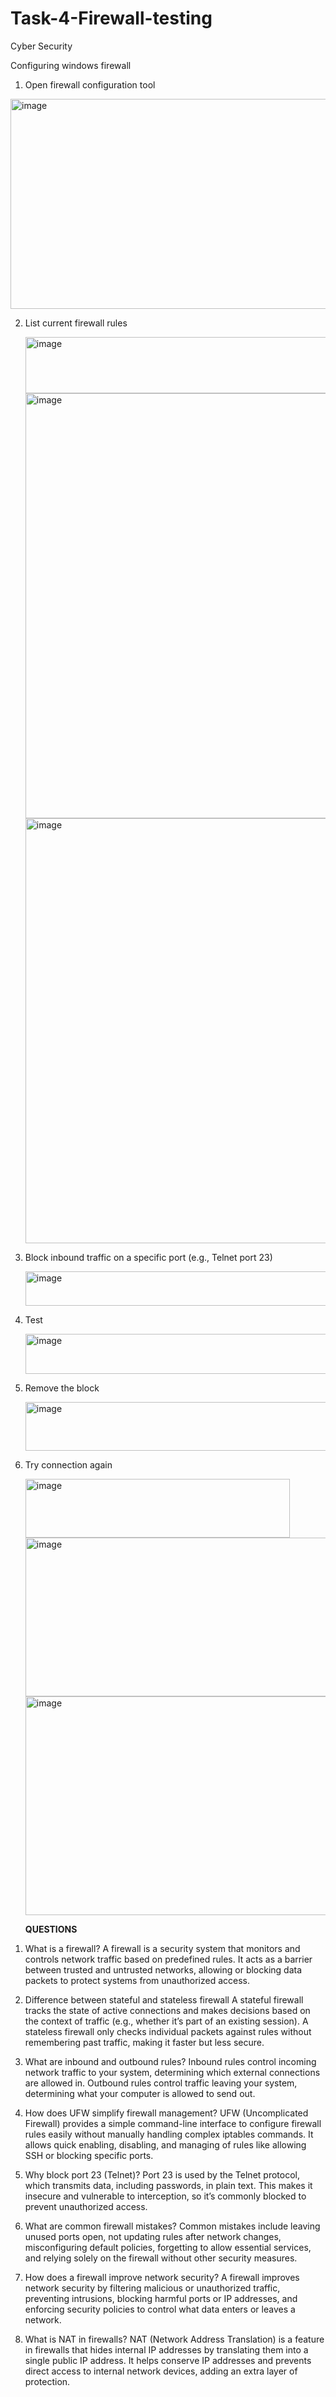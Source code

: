 # Task-4-Firewall-testing
Cyber Security 

Configuring windows firewall

1) Open firewall configuration tool
   
<img width="655" height="336" alt="image" src="https://github.com/user-attachments/assets/054443f2-e210-4096-ab4d-72229fe2c4e9" />

2) List current firewall rules

   <img width="626" height="90" alt="image" src="https://github.com/user-attachments/assets/28a52f5a-915b-4ba5-ac3d-a7bf9d0fc38e" />

   <img width="1349" height="680" alt="image" src="https://github.com/user-attachments/assets/5464094e-f607-4344-ba9b-97d8793e3a29" />

   <img width="1349" height="680" alt="image" src="https://github.com/user-attachments/assets/5e0f4465-415d-40ac-bafa-084ca0770f64" />

3) Block inbound traffic on a specific port (e.g., Telnet port 23)
   
   <img width="1040" height="55" alt="image" src="https://github.com/user-attachments/assets/fc1fbbcf-28db-4da7-93e6-dc0a94de2309" />

4) Test
   
   <img width="769" height="64" alt="image" src="https://github.com/user-attachments/assets/be0965fb-7b5c-4e60-9b4d-9a0543f165ba" />

5) Remove the block
   
   <img width="690" height="78" alt="image" src="https://github.com/user-attachments/assets/5efa7df2-c95d-436e-87ab-d881c544afde" />

6) Try connection again

   <img width="423" height="94" alt="image" src="https://github.com/user-attachments/assets/3b4a5e73-d449-4ac8-9b65-e53c1b40df86" />

   <img width="677" height="254" alt="image" src="https://github.com/user-attachments/assets/995eb9a2-ad41-4773-b025-3be5ebec5de6" />

   <img width="1365" height="350" alt="image" src="https://github.com/user-attachments/assets/6ec13e4a-2011-41c7-8303-0b0e9a238193" />


   **QUESTIONS**
   
1. What is a firewall?
A firewall is a security system that monitors and controls network traffic based on predefined rules. It acts as a barrier between trusted and untrusted networks, allowing or blocking data packets to protect systems from unauthorized access.

2. Difference between stateful and stateless firewall
A stateful firewall tracks the state of active connections and makes decisions based on the context of traffic (e.g., whether it’s part of an existing session). A stateless firewall only checks individual packets against rules without remembering past traffic, making it faster but less secure.

3. What are inbound and outbound rules?
Inbound rules control incoming network traffic to your system, determining which external connections are allowed in. Outbound rules control traffic leaving your system, determining what your computer is allowed to send out.

4. How does UFW simplify firewall management?
UFW (Uncomplicated Firewall) provides a simple command-line interface to configure firewall rules easily without manually handling complex iptables commands. It allows quick enabling, disabling, and managing of rules like allowing SSH or blocking specific ports.

5. Why block port 23 (Telnet)?
Port 23 is used by the Telnet protocol, which transmits data, including passwords, in plain text. This makes it insecure and vulnerable to interception, so it’s commonly blocked to prevent unauthorized access.

6. What are common firewall mistakes?
Common mistakes include leaving unused ports open, not updating rules after network changes, misconfiguring default policies, forgetting to allow essential services, and relying solely on the firewall without other security measures.

7. How does a firewall improve network security?
A firewall improves network security by filtering malicious or unauthorized traffic, preventing intrusions, blocking harmful ports or IP addresses, and enforcing security policies to control what data enters or leaves a network.

8. What is NAT in firewalls?
NAT (Network Address Translation) is a feature in firewalls that hides internal IP addresses by translating them into a single public IP address. It helps conserve IP addresses and prevents direct access to internal network devices, adding an extra layer of protection.

